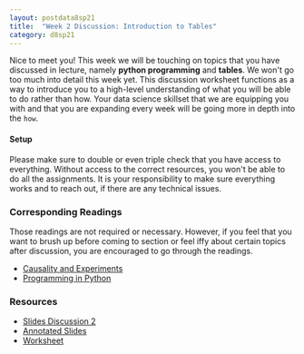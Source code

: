 ```yaml
---
layout: postdata8sp21
title:  "Week 2 Discussion: Introduction to Tables"
category: d8sp21
---
```


Nice to meet you! This week we will be touching on topics that you have discussed in lecture, namely **python programming** and **tables**. We won't go too much into detail this week yet. This discussion worksheet functions as a way to introduce you to a high-level understanding of what you will be able to do rather than how. Your data science skillset that we are equipping you with and that you are expanding every week will be going more in depth into the `how`.

#### Setup

Please make sure to double or even triple check that you have access to everything. Without access to the correct resources, you won't be able to do all the assignments. It is your responsibility to make sure everything works and to reach out, if there are any technical issues.


### Corresponding Readings

Those readings are not required or necessary. However, if you feel that you want to brush up before coming to section or feel iffy about certain topics after discussion, you are encouraged to go through the readings.

- [Causality and Experiments](https://www.inferentialthinking.com/chapters/02/causality-and-experiments.html)
- [Programming in Python](https://www.inferentialthinking.com/chapters/03/programming-in-python.html)


### Resources

- [Slides Discussion 2](/assets/docs/d8-sp21-dis02.pdf)
- [Annotated Slides](/)
- [Worksheet](http://tinyurl.com/d8discussion2)
